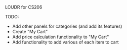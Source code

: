 LOUDR for CS206

TODO:
- Add other panels for categories (and add its features)
- Create "My Cart"
- Add price calculation functionality to "My Cart"
- Add functionality to add various of each item to cart

